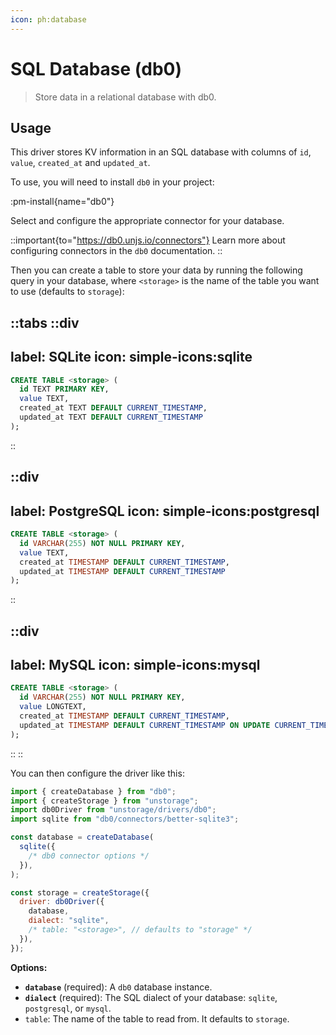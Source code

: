 ```yaml
---
icon: ph:database
---
```


# SQL Database (db0)

> Store data in a relational database with db0.

## Usage

This driver stores KV information in an SQL database with columns of `id`, `value`, `created_at` and `updated_at`.

To use, you will need to install `db0` in your project:

:pm-install{name="db0"}

Select and configure the appropriate connector for your database.

::important{to="https://db0.unjs.io/connectors"}
Learn more about configuring connectors in the `db0` documentation.
::

Then you can create a table to store your data by running the following query in your database, where `<storage>` is the name of the table you want to use (defaults to `storage`):

::tabs
  ::div
  ---
  label: SQLite
  icon: simple-icons:sqlite
  ---

  ```sql
  CREATE TABLE <storage> (
    id TEXT PRIMARY KEY, 
    value TEXT,
    created_at TEXT DEFAULT CURRENT_TIMESTAMP, 
    updated_at TEXT DEFAULT CURRENT_TIMESTAMP
  );
  ```
  ::

  ::div
  ---
  label: PostgreSQL
  icon: simple-icons:postgresql
  ---

  ```sql
  CREATE TABLE <storage> (
    id VARCHAR(255) NOT NULL PRIMARY KEY, 
    value TEXT, 
    created_at TIMESTAMP DEFAULT CURRENT_TIMESTAMP, 
    updated_at TIMESTAMP DEFAULT CURRENT_TIMESTAMP
  );
  ```
  ::
  
  ::div
  ---
  label: MySQL
  icon: simple-icons:mysql
  ---

  ```sql
  CREATE TABLE <storage> (
    id VARCHAR(255) NOT NULL PRIMARY KEY,
    value LONGTEXT,
    created_at TIMESTAMP DEFAULT CURRENT_TIMESTAMP,
    updated_at TIMESTAMP DEFAULT CURRENT_TIMESTAMP ON UPDATE CURRENT_TIMESTAMP
  );
  ```
  ::
::


You can then configure the driver like this:

```js
import { createDatabase } from "db0";
import { createStorage } from "unstorage";
import db0Driver from "unstorage/drivers/db0";
import sqlite from "db0/connectors/better-sqlite3";

const database = createDatabase(
  sqlite({
    /* db0 connector options */
  }),
);

const storage = createStorage({
  driver: db0Driver({
    database,
    dialect: "sqlite",
    /* table: "<storage>", // defaults to "storage" */
  }),
});
```

**Options:**

- **`database`** (required): A `db0` database instance.
- **`dialect`** (required): The SQL dialect of your database: `sqlite`, `postgresql`, or `mysql`.
- `table`: The name of the table to read from. It defaults to `storage`.
